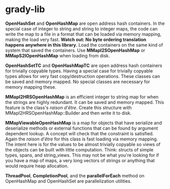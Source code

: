 # grady-lib
**OpenHashSet** and **OpenHashMap** are open address hash containers.
In the special case of integer to string and string to integer maps, the code can write the map to a file in a format that can be loaded via memory mapping, making the load very fast.
**Watch out: No byte ordering translation happens anywhere in this library.**
Load the containers on the same kind of system that saved the containers.
Use **MMapI2SOpenHashMap** or **MMapS2IOpenHashMap** when loading from disk.

**OpenHashSetTC** and **OpenHashMapTC** are open address hash containers for trivially copyable types.
Having a special case for trivially copyable types allows for very fast copy/destruction operations.
These classes can be saved and memory mapped.
No special classes are necessary for memory mapping these.

**MMapI2HRSOpenHashMap** is an efficient integer to string map for when the strings are highly redundant.
It can be saved and memory mapped.
This feature is the class's *raison d'être*.
Create this structure with MMapI2HRSOpenHashMap::Builder and then write it to disk.

**MMapViewableOpenHashMap** is a map for objects that have serialize and deserialize methods or external functions that can be found by argument dependent lookup.
A concept will check that the constraint is satisfied.
Again the *raison d'être* for this class is fast loading via memory mapping.
The intent here is for the values to be almost trivially copyable so views of the objects can be built with little computation.
Think: structs of simple types, spans, and string_views.
This may not be what you're looking for if you have a map of maps, a very long vectors of strings or anything that would require heap allocation.

**ThreadPool**, **CompletionPool**, and the **parallelForEach** method on OpenHashMap and OpenHashSet are parallelization utilities.
